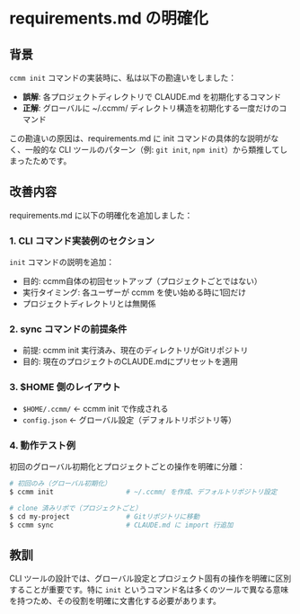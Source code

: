# requirements.md の明確化

## 背景

`ccmm init` コマンドの実装時に、私は以下の勘違いをしました：

- **誤解**: 各プロジェクトディレクトリで CLAUDE.md を初期化するコマンド
- **正解**: グローバルに ~/.ccmm/ ディレクトリ構造を初期化する一度だけのコマンド

この勘違いの原因は、requirements.md に init コマンドの具体的な説明がなく、一般的な CLI ツールのパターン（例: `git init`, `npm init`）から類推してしまったためです。

## 改善内容

requirements.md に以下の明確化を追加しました：

### 1. CLI コマンド実装例のセクション

`init` コマンドの説明を追加：
- 目的: ccmm自体の初回セットアップ（プロジェクトごとではない）
- 実行タイミング: 各ユーザーが ccmm を使い始める時に1回だけ
- プロジェクトディレクトリとは無関係

### 2. sync コマンドの前提条件

- 前提: ccmm init 実行済み、現在のディレクトリがGitリポジトリ
- 目的: 現在のプロジェクトのCLAUDE.mdにプリセットを適用

### 3. $HOME 側のレイアウト

- `$HOME/.ccmm/` ← ccmm init で作成される
- `config.json` ← グローバル設定（デフォルトリポジトリ等）

### 4. 動作テスト例

初回のグローバル初期化とプロジェクトごとの操作を明確に分離：
```bash
# 初回のみ（グローバル初期化）
$ ccmm init                  # ~/.ccmm/ を作成、デフォルトリポジトリ設定

# clone 済みリポで（プロジェクトごと）
$ cd my-project              # Gitリポジトリに移動
$ ccmm sync                  # CLAUDE.md に import 行追加
```

## 教訓

CLI ツールの設計では、グローバル設定とプロジェクト固有の操作を明確に区別することが重要です。特に `init` というコマンド名は多くのツールで異なる意味を持つため、その役割を明確に文書化する必要があります。